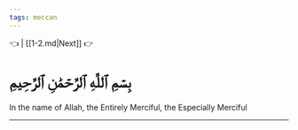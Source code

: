 ```yaml
---
tags: meccan
---
```


👈  | [[1-2.md|Next]] 👉

# بِسۡمِ ٱللَّهِ ٱلرَّحۡمَٰنِ ٱلرَّحِيمِ

In the name of Allah, the Entirely Merciful, the Especially Merciful

---

